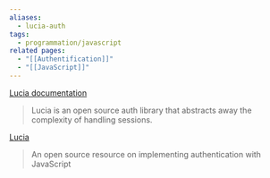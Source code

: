 ```yaml
---
aliases:
  - lucia-auth
tags:
  - programmation/javascript
related pages:
  - "[[Authentification]]"
  - "[[JavaScript]]"
---
```

[Lucia documentation](https://lucia-auth.com/)
> Lucia is an open source auth library that abstracts away the complexity of handling sessions.

[Lucia](https://lucia-next.pages.dev/)
> An open source resource on implementing authentication with JavaScript
